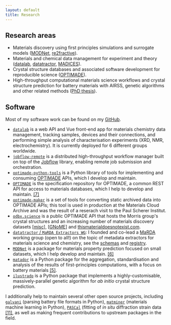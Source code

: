 ```yaml
---
layout: default
title: Research
---
```


## Research areas

- Materials discovery using first principles simulations and surrogate models ([MODNet](https://github.com/ppdebreuck/modnet), [re2fractive](https://github.com/modl-uclouvain/re2fractive)).
- Materials and chemical data management for experiment and theory ([datalab](https://github.com/datalab-org/datalab), [datatractor](https://yard.datatractor.org), [MADICES](https://madices.github.io)).
- Crystal structure databases and associated software development for reproducible science ([OPTIMADE](https://optimade.org)).
- High-throughput computational materials science workflows and crystal structure prediction for battery materials with AIRSS, genetic algorithms and other related methods ([PhD thesis](https://doi.org/10.17863/CAM.104811)).

## Software

 Most of my software work can be found on my [GitHub](https://github.com/ml-evs).

- [<i class="fab fa-github"></i>`datalab`](https://github.com/the-grey-group/datalab) is a web API and Vue front-end app for materials chemistry data management, tracking samples, devices and their connections, and performing simple analysis of characterisation experiments (XRD, NMR, electrochemistry). It is currently deployed for 6 different groups worldwide.
- [<i class="fab fa-github"></i>`jobflow-remote`](https://github.com/matgenix/jobflow-remote) is a distributed high-throughput workflow manager built on top of the [Jobflow](https://github.com/materialsproject/jobflow) library, enabling remote job submission and orchestration.
- [<i class="fab fa-github"></i>`optimade-python-tools`](https://github.com/Materials-Consortia/optimade-python-tools) is a Python library of tools for implementing and consuming [OPTIMADE](www.optimade.org) APIs, which I develop and maintain.
- [<i class="fab fa-github"></i>`OPTIMADE`](https://github.com/Materials-Consortia/OPTIMADE) is the specification repository for OPTIMADE, a common REST API for access to materials databases, which I help to develop and maintain. [[7]](https://ml-evs.science/papers.html#7)
- [<i class="fab fa-github"></i>`optimade-maker`](https://github.com/materialscloud-org/optimade-maker) is a set of tools for converting static archived data into OPTIMADE APIs; this tool is used in production at the Materials Cloud Archive and was the result of a reserach visit to the Paul Scherer Institut.
- [<i class="fab fa-github"></i>`odbx.science`](http://odbx.science) is a public OPTIMADE API that hosts the Morris group's crystal structures and an increasing number of materials discovery datasets [[misc](https://optimade-misc.odbx.science)], [[GNoME](https://optimade-gnome.odbx.science)] and [thismaterialdoesnotexist.com](https://thismaterialdoesnotexis.com).
- [<i class="fab fa-github"></i>`datatractor` / `MaRDA Extractors WG`](https://github.com/datatractor): I founded and co-lead a [MaRDA](https://www.marda-alliance.org/) working group (open to all!) on the topic of metadata extractors for materials science and chemistry, see the [schemas](https://marda-alliance.github.io/metadata_extractors_schema) and [registry](https://yard.datatractor.org).
- [<i class="fab fa-github"></i>`MODNet`](https://github.com/ppdebreuck/modnet) is a package for materials property prediction focused on small datasets, which I help develop and maintain. [[6]](https://ml-evs.science/papers.html#6)
- [<i class="fab fa-github"></i>`matador`](http://matador.science) is a Python package for the aggregation, standardisation and analysis of the results of first-principles computations, with a focus on battery materials [[5]](https://ml-evs.science/papers.html#5).
- [<i class="fab fa-github"></i>`ilustrado`](http://www.tcm.phy.cam.ac.uk/~me388/ilustrado) is a Python package that implements a highly-customisable, massively-parallel genetic algorithm for *ab initio* crystal structure prediction.

I additionally help to maintain several other open source projects, including
[<i class="fab fa-github"></i>`galvani`](https://github.com/echemdata/galvani)
(parsing battery file formats in Python), [<i class="fab
fa-github"></i>`matminer`](https://github.com/hackingmaterials/matminer)
(materials machine learning in Python), [<i class="fab
fa-github"></i>`PASCal`](https://github.com/MJCliffe/PASCal) (fitting of *in situ*
diffraction strain data [[11]](https://ml-evs.science/papers.html#11), as well as making frequent contributions
to upstream packages in the field.
